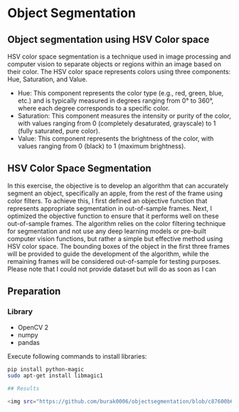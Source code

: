 # Object Segmentation

## Object segmentation using HSV Color space

HSV color space segmentation is a technique used in image processing and computer vision to separate objects or regions within an image based on their color. The HSV color space represents colors using three components: Hue, Saturation, and Value.

- Hue: This component represents the color type (e.g., red, green, blue, etc.) and is typically measured in degrees ranging from 0° to 360°, where each degree corresponds to a specific color.
- Saturation: This component measures the intensity or purity of the color, with values ranging from 0 (completely desaturated, grayscale) to 1 (fully saturated, pure color).
- Value: This component represents the brightness of the color, with values ranging from 0 (black) to 1 (maximum brightness).

## HSV Color Space Segmentation 

In this exercise, the objective is to develop an algorithm that can accurately segment an object, specifically an apple, from the rest of the frame using color filters. To achieve this, I first defined an objective function that represents appropriate segmentation in out-of-sample frames. Next, I optimized the objective function to ensure that it performs well on these out-of-sample frames. The algorithm relies on the color filtering technique for segmentation and not use any deep learning models or pre-built computer vision functions, but rather a simple but effective method using HSV color space. The bounding boxes of the object in the first three frames will be provided to guide the development of the algorithm, while the remaining frames will be considered out-of-sample for testing purposes. Please note that I could not provide dataset but will do as soon as I can

## Preparation
### Library
- OpenCV 2
- numpy
- pandas

Execute following commands to install libraries:
```sh
pip install python-magic
sudo apt-get install libmagic1

## Results

<img src="https://github.com/burak0006/objectsegmentation/blob/c87600b668c2ed503a625d231e356356436300c0/results/im1.png?raw=true" width = "400" height = "300"/> <img src="https://github.com/burak0006/objectsegmentation/blob/c87600b668c2ed503a625d231e356356436300c0/results/im2.png?raw=true" width = "400" height = "300"/>
